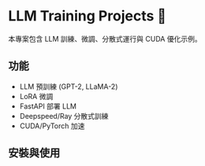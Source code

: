 # LLM Training Projects 🚀
本專案包含 LLM 訓練、微調、分散式運行與 CUDA 優化示例。

## 功能
- LLM 預訓練 (GPT-2, LLaMA-2)
- LoRA 微調
- FastAPI 部署 LLM
- Deepspeed/Ray 分散式訓練
- CUDA/PyTorch 加速

## 安裝與使用
